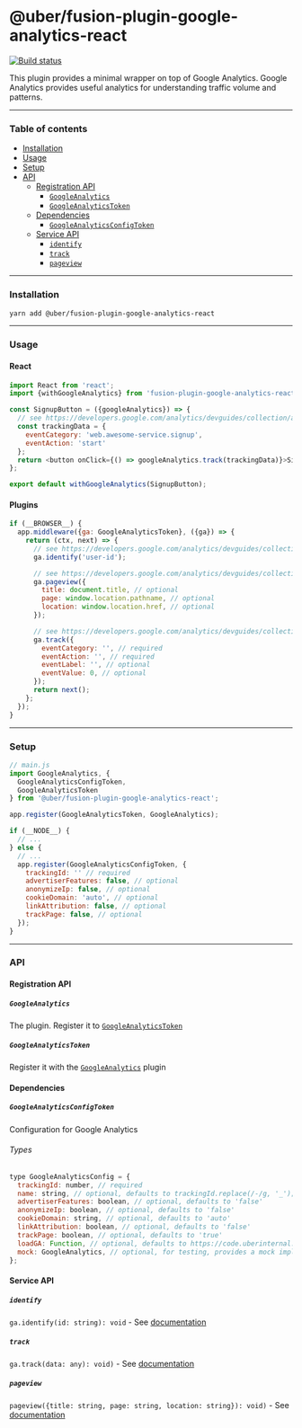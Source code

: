 # @uber/fusion-plugin-google-analytics-react

[![Build status](https://badge.buildkite.com/e962e49f800a98e953516b0d036bc66501ccb5e90dcd7eff2f.svg?branch=master)](https://buildkite.com/uber/fusionjs)

This plugin provides a minimal wrapper on top of Google Analytics. Google Analytics provides useful analytics for understanding traffic volume and patterns.

------

### Table of contents

- [Installation](#installation)
- [Usage](#usage)
- [Setup](#setup)
- [API](#api)
  - [Registration API](#registration-api)
    - [`GoogleAnalytics`](#googleanalytics)
    - [`GoogleAnalyticsToken`](#googleanalyticstoken)
  - [Dependencies](#dependencies)
    - [`GoogleAnalyticsConfigToken`](#googleanalyticsconfigtoken)
  - [Service API](#service-api)
    - [`identify`](#identify)
    - [`track`](#track)
    - [`pageview`](#pageview)

------

### Installation

```sh
yarn add @uber/fusion-plugin-google-analytics-react
```

------

### Usage

#### React

```js
import React from 'react';
import {withGoogleAnalytics} from 'fusion-plugin-google-analytics-react';

const SignupButton = ({googleAnalytics}) => {
  // see https://developers.google.com/analytics/devguides/collection/analyticsjs/events
  const trackingData = {
    eventCategory: 'web.awesome-service.signup',
    eventAction: 'start'
  };
  return <button onClick={() => googleAnalytics.track(trackingData)}>Signup Here</button>;
};

export default withGoogleAnalytics(SignupButton);
```

#### Plugins

```js
if (__BROWSER__) {
  app.middleware({ga: GoogleAnalyticsToken}, ({ga}) => {
    return (ctx, next) => {
      // see https://developers.google.com/analytics/devguides/collection/analyticsjs/cookies-user-id
      ga.identify('user-id');

      // see https://developers.google.com/analytics/devguides/collection/analyticsjs/pages
      ga.pageview({
        title: document.title, // optional
        page: window.location.pathname, // optional
        location: window.location.href, // optional
      });

      // see https://developers.google.com/analytics/devguides/collection/analyticsjs/events
      ga.track({
        eventCategory: '', // required
        eventAction: '', // required
        eventLabel: '', // optional
        eventValue: 0, // optional
      });
      return next();
    };
  });
}
```

------

### Setup

```js
// main.js
import GoogleAnalytics, {
  GoogleAnalyticsConfigToken,
  GoogleAnalyticsToken
} from '@uber/fusion-plugin-google-analytics-react';

app.register(GoogleAnalyticsToken, GoogleAnalytics);

if (__NODE__) {
  // ...
} else {
  // ...
  app.register(GoogleAnalyticsConfigToken, {
    trackingId: '' // required
    advertiserFeatures: false, // optional
    anonymizeIp: false, // optional
    cookieDomain: 'auto', // optional
    linkAttribution: false, // optional
    trackPage: false, // optional
  });   
}
```

------

### API

#### Registration API

##### `GoogleAnalytics`

The plugin. Register it to [`GoogleAnalyticsToken`](#googleanalyticstoken)

##### `GoogleAnalyticsToken`

Register it with the [`GoogleAnalytics`](#googleanalytics) plugin

#### Dependencies

##### `GoogleAnalyticsConfigToken`

Configuration for Google Analytics

###### Types

```js
type GoogleAnalyticsConfig = {
  trackingId: number, // required
  name: string, // optional, defaults to trackingId.replace(/-/g, '_');
  advertiserFeatures: boolean, // optional, defaults to 'false'
  anonymizeIp: boolean, // optional, defaults to 'false'
  cookieDomain: string, // optional, defaults to 'auto'
  linkAttribution: boolean, // optional, defaults to 'false'
  trackPage: boolean, // optional, defaults to 'true'
  loadGA: Function, // optional, defaults to https://code.uberinternal.com/diffusion/WEFUSBE/browse/master/src/load-ga.js,
  mock: GoogleAnalytics, // optional, for testing, provides a mock implementation of window.ga, defaults to 'undefined'
};
```

#### Service API

##### `identify`

`ga.identify(id: string): void` - See [documentation](https://developers.google.com/analytics/devguides/collection/analyticsjs/cookies-user-id)

##### `track`

`ga.track(data: any): void)` - See [documentation](https://developers.google.com/analytics/devguides/collection/analyticsjs/events)

##### `pageview`

`pageview({title: string, page: string, location: string}): void)` - See [documentation](https://developers.google.com/analytics/devguides/collection/analyticsjs/pages)